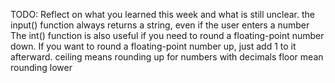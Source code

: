 TODO: Reflect on what you learned this week and what is still unclear.
the input() function always returns a string, even if the user enters a number
The int() function is also useful if you need to round a floating-point number down. If you want to round a floating-point number up, just add 1 to it afterward.
ceiling means rounding up for numbers with decimals 
floor mean rounding lower 